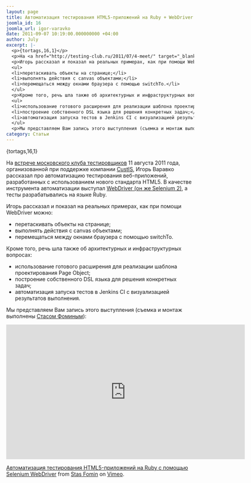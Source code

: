 ```yaml
---
layout: page
title: Автоматизация тестирования HTML5-приложений на Ruby + WebDriver
joomla_id: 16
joomla_url: igor-varavko
date: 2011-09-07 10:19:00.000000000 +04:00
author: July
excerpt: |-
  <p>{tortags,16,1}</p>
  <p>На <a href="http://testing-club.ru/2011/07/4-meet/" target="_blank">встрече московского клуба тестировщиков</a> 11 августа 2011 года, организованной при поддержке компании <a href="http://custis.ru/" target="_blank">CustIS</a>, Игорь Варавко рассказал про автоматизацию тестирования веб-приложений, разработанных с использованием нового стандарта HTML5. В качестве инструмента автоматизации выступал <a href="articles/15-selenium-201">WebDriver (он же Selenium 2)</a>, а тесты разрабатывались на языке Ruby.</p>
  <p>Игорь рассказал и показал на реальных примерах, как при помощи WebDriver можно:</p>
  <ul>
  <li>перетаскивать объекты на странице;</li>
  <li>выполнять действия с canvas объектами;</li>
  <li>перемещаться между окнами браузера с помощью switchTo.</li>
  </ul>
  <p>Кроме того, речь шла также об архитектурных и инфраструктурных вопросах:</p>
  <ul>
  <li>использование готового расширения для реализации шаблона проектирования Page Object;</li>
  <li>построение собственного DSL языка для решения конкретных задач;</li>
  <li>автоматизация запуска тестов в Jenkins CI с визуализацией результатов выполнения.</li>
  </ul>
  <p>Мы представляем Вам запись этого выступления (съемка и монтаж выполнены <a href="http://belonesox.moikrug.ru/" target="_blank">Стасом Фоминым</a>):</p>
category: Статьи
---
```

<p>{tortags,16,1}</p>
<p>На <a href="http://testing-club.ru/2011/07/4-meet/" target="_blank">встрече московского клуба тестировщиков</a> 11 августа 2011 года, организованной при поддержке компании <a href="http://custis.ru/" target="_blank">CustIS</a>, Игорь Варавко рассказал про автоматизацию тестирования веб-приложений, разработанных с использованием нового стандарта HTML5. В качестве инструмента автоматизации выступал <a href="articles/15-selenium-201">WebDriver (он же Selenium 2)</a>, а тесты разрабатывались на языке Ruby.</p>
<p>Игорь рассказал и показал на реальных примерах, как при помощи WebDriver можно:</p>
<ul>
<li>перетаскивать объекты на странице;</li>
<li>выполнять действия с canvas объектами;</li>
<li>перемещаться между окнами браузера с помощью switchTo.</li>
</ul>
<p>Кроме того, речь шла также об архитектурных и инфраструктурных вопросах:</p>
<ul>
<li>использование готового расширения для реализации шаблона проектирования Page Object;</li>
<li>построение собственного DSL языка для решения конкретных задач;</li>
<li>автоматизация запуска тестов в Jenkins CI с визуализацией результатов выполнения.</li>
</ul>
<p>Мы представляем Вам запись этого выступления (съемка и монтаж выполнены <a href="http://belonesox.moikrug.ru/" target="_blank">Стасом Фоминым</a>):</p><p><iframe src="http://player.vimeo.com/video/28027059?title=0&amp;byline=0&amp;portrait=0" frameborder="0" width="640" height="360"></iframe></p>
<p><a href="http://vimeo.com/28027059">Автоматизация тестирования HTML5-приложений на Ruby c помощью Selenium WebDriver</a> from <a href="http://vimeo.com/belonesox">Stas Fomin</a> on <a href="http://vimeo.com">Vimeo</a>.</p>
